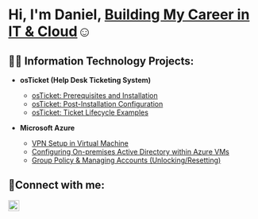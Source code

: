 <h1>Hi, I'm Daniel, <a href="https://linkedin.com/in/dansosa-/">Building My Career in IT & Cloud</a>☺</h1>

<h2>👨‍💻 Information Technology Projects:</h2>

- **osTicket (Help Desk Ticketing System)**
  - [osTicket: Prerequisites and Installation](https://github.com/DanielRobertSosa/osticket-prereqs)
  - [osTicket: Post-Installation Configuration](https://github.com/DanielRobertSosa/post-install-config)
  - [osTicket: Ticket Lifecycle Examples](https://github.com/DanielRobertSosa/ticket-lifecycle)

- **Microsoft Azure**
  - [VPN Setup in Virtual Machine ](https://github.com/DanielRobertSosa/Setting-UP-A-VPN)
  - [Configuring On-premises Active Directory within Azure VMs](https://github.com/DanielRobertSosa/configure-ad)
  - [Group Policy & Managing Accounts (Unlocking/Resetting)](https://github.com/DanielRobertSosa/managing-accounts)


<h2>🤳Connect with me:</h2>


[<img align="left" alt="Josh | LinkedIn" width="22px" src="https://cdn.jsdelivr.net/npm/simple-icons@v3/icons/linkedin.svg" />][linkedin]

[linkedin]: https://linkedin.com/in/dansosa-/
